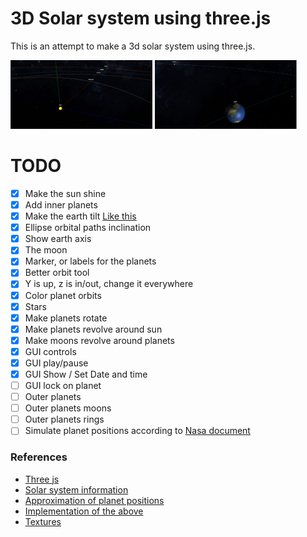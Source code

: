 # 3D Solar system using three.js

This is an attempt to make a 3d solar system using three.js.

<img src="images/SolarSystem.PNG" width=45% height=45% alt="The Solar System">
<img src="images/EarthMoon.PNG" width=45% height=45% alt="The Earth and the Moon">

# TODO

- [x] Make the sun shine
- [x] Add inner planets
- [x] Make the earth tilt [Like this][2]
- [x] Ellipse orbital paths inclination
- [x] Show earth axis
- [x] The moon
- [x] Marker, or labels for the planets
- [x] Better orbit tool
- [x] Y is up, z is in/out, change it everywhere
- [x] Color planet orbits
- [x] Stars
- [x] Make planets rotate
- [x] Make planets revolve around sun
- [x] Make moons revolve around planets
- [x] GUI controls
- [x] GUI play/pause
- [x] GUI Show / Set Date and time
- [ ] GUI lock on planet
- [ ] Outer planets
- [ ] Outer planets moons
- [ ] Outer planets rings
- [ ] Simulate planet positions according to [Nasa document][1]

### References

[1]: <https://ssd.jpl.nasa.gov/txt/aprx_pos_planets.pdf> "Approximation of planet positions"
[2]: <https://codepen.io/simonshack/pen/drQOLp> "Codepen for solar system"


* [Three js](https://threejs.org/)
* [Solar system information](https://ssd.jpl.nasa.gov/horizons.cgi?s_target=1#top)
* [Approximation of planet positions][1]
* [Implementation of the above](https://gist.github.com/robbykraft/7578514)
* [Textures](https://www.solarsystemscope.com/textures/)
